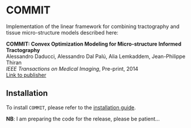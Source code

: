 # COMMIT

Implementation of the linear framework for combining tractography and tissue micro-structure models described here:

**COMMIT: Convex Optimization Modeling for Micro-structure Informed Tractography**  
Alessandro Daducci, Alessandro Dal Palú, Alia Lemkaddem, Jean-Philippe Thiran  
*IEEE Transactions on Medical Imaging*, Pre-print, 2014  
[Link to publisher](http://ieeexplore.ieee.org/xpl/articleDetails.jsp?arnumber=6884830)

## Installation
To install `COMMIT`, please refer to the [installation guide](https://github.com/daducci/COMMIT/wiki/Install).

**NB**: I am preparing the code for the release, please be patient...
